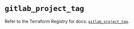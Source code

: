 # `gitlab_project_tag`

Refer to the Terraform Registry for docs: [`gitlab_project_tag`](https://registry.terraform.io/providers/gitlabhq/gitlab/18.2.0/docs/resources/project_tag).
